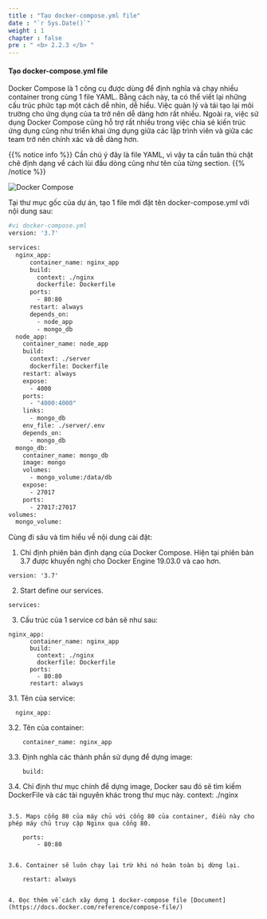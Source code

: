 ```yaml
---
title : "Tạo docker-compose.yml file"
date : "`r Sys.Date()`"
weight : 1
chapter : false
pre : " <b> 2.2.3 </b> "
---
```


#### Tạo docker-compose.yml file

Docker Compose là 1 công cụ được dùng để định nghĩa và chạy nhiều container trong cùng 1 file YAML. Bằng cách này, ta có thể viết lại những cấu trúc phức tạp một cách dễ nhìn, dễ hiểu. Việc quản lý và tái tạo lại môi trường cho ứng dụng của ta trở nên dễ dàng hơn rất nhiều. Ngoài ra, việc sử dụng Docker Compose cũng hỗ trợ rất nhiều trong việc chia sẻ kiến trúc ứng dụng cũng như triển khai ứng dụng giữa các lập trình viên và giữa các team trở nên chính xác và dễ dàng hơn.

{{% notice info %}}
Cần chú ý đây là file YAML, vì vậy ta cần tuân thủ chặt chẽ định dạng về cách lùi đầu dòng cũng như tên của từng section.
{{% /notice %}}

![Docker Compose](images/2.prerequisite/046-createdockercompose.png)

Tại thư mục gốc của dự án, tạo 1 file mới đặt tên docker-compose.yml với nội dung sau:
```bash
#vi docker-compose.yml
version: '3.7'

services:
  nginx_app:
      container_name: nginx_app
      build:
        context: ./nginx
        dockerfile: Dockerfile
      ports:
        - 80:80
      restart: always
      depends_on:
        - node_app
        - mongo_db
  node_app:
    container_name: node_app
    build:
      context: ./server
      dockerfile: Dockerfile
    restart: always
    expose:
      - 4000
    ports:
      - "4000:4000"
    links:
      - mongo_db
    env_file: ./server/.env
    depends_on:
      - mongo_db
  mongo_db:
    container_name: mongo_db
    image: mongo
    volumes:
      - mongo_volume:/data/db
    expose:
      - 27017
    ports:
      - 27017:27017
volumes:
  mongo_volume:
```

Cùng đi sâu và tìm hiểu về nội dung cài đặt:

1. Chỉ định phiên bản định dạng của Docker Compose. Hiện tại phiên bản 3.7 được khuyến nghị cho Docker Engine 19.03.0 và cao hơn.

```
version: '3.7'
```
2. Start define our services.
```
services:
```
3. Cấu trúc của 1 service cơ bản sẽ như sau:
```
nginx_app:
      container_name: nginx_app
      build:
        context: ./nginx
        dockerfile: Dockerfile
      ports:
        - 80:80
      restart: always
```

3.1. Tên của service:
```
  nginx_app:
```

3.2. Tên của container:
```
    container_name: nginx_app
```

3.3. Định nghĩa các thành phần sử dụng để dựng image:
```
    build:
```

3.4. Chỉ định thư mục chính để dựng image, Docker sau đó sẽ tìm kiếm DockerFile và các tài nguyên khác trong thư mục này.
        context: ./nginx
```

3.5. Maps cổng 80 của máy chủ với cổng 80 của container, điều này cho phép máy chủ truy cập Nginx qua cổng 80.
```
        ports:
            - 80:80
```

3.6. Container sẽ luôn chạy lại trừ khi nó hoàn toàn bị dừng lại.
```
        restart: always
```

4. Đọc thêm về cách xây dựng 1 docker-compose file [Document](https://docs.docker.com/reference/compose-file/)